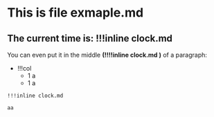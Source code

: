 # This is file exmaple.md
## The current time is: !!!inline clock.md 

You can even put it in the middle **(!!!!inline clock.md )** of a paragraph:

- !!!col
	- 1
	  a
	- 1
	  a

```col-md
!!!inline clock.md
```
`aa`